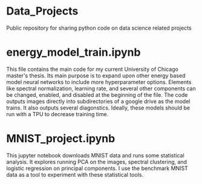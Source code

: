# Data_Projects
Public repository for sharing python code on data science related projects


# energy_model_train.ipynb

This file contains the main code for my current University of Chicago master's thesis. Its main purpose is to expand upon other energy based model neural networks to include more hyperparameter options. Elements like spectral normalization, learning rate, and several other components can be changed, enabled, and disabled at the beginning of the file. The code outputs images directly into subdirectories of a google drive as the model trains. It also outputs several diagonstics. Ideally, these models should be run with a TPU to decrease training time.

# MNIST_project.ipynb

This jupyter notebook downloads MNIST data and runs some statistical analysis. It explores running PCA on the images, spectral clustering, and logistic regression on principal components. I use the benchmark MNIST data as a tool to experiment with these statistical tools.
